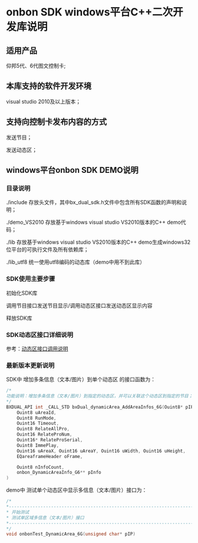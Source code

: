 # onbon SDK windows平台C++二次开发库说明
## 适用产品

仰邦5代、6代图文控制卡;



## 本库支持的软件开发环境

visual studio 2010及以上版本；



## 支持向控制卡发布内容的方式

发送节目；

发送动态区；



## windows平台onbon SDK DEMO说明

### 目录说明

./include 存放头文件，其中bx_dual_sdk.h文件中包含所有SDK函数的声明和说明；

./demo_VS2010 存放基于windows visual studio VS2010版本的C++ demo代码；

./lib	存放基于windows visual studio VS2010版本的C++ demo生成windows32位平台的可执行文件及所有依赖库；

./lib_utf8 统一使用utf8编码的动态库（demo中用不到此库）



### SDK使用主要步骤

初始化SDK库

调用节目接口发送节目显示/调用动态区接口发送动态区显示内容

释放SDK库



### SDK动态区接口详细说明

参考：[动态区接口调用说明](https://github.com/onbonlab/bx.dual.linux.cplus/blob/master/doc/BX-G5G6%20SDK%20动态区接口调用说明C%2B%2B.md)



### 最新版本更新说明

SDK中 增加多条信息（文本/图片）到单个动态区 的接口函数为：

```C++
/*
功能说明：增加多条信息（文本/图片）到指定的动态区，并可以关联这个动态区到指定的节目；
*/
BXDUAL_API int _CALL_STD bxDual_dynamicArea_AddAreaInfos_6G(Ouint8* pIP, Ouint32 nPort, E_ScreenColor_G56 color,
	Ouint8 uAreaId,
	Ouint8 RunMode,
	Ouint16 Timeout,
	Ouint8 RelateAllPro,
	Ouint16 RelateProNum,
	Ouint16* RelateProSerial,
	Ouint8 ImmePlay,
	Ouint16 uAreaX, Ouint16 uAreaY, Ouint16 uWidth, Ouint16 uHeight,
	EQareaframeHeader oFrame,

	Ouint8 nInfoCount,
	onbon_DynamicAreaInfo_G6** pInfo
)
```



demo中 测试单个动态区中显示多信息（文本/图片）接口为：

```C++
/*
*-------------------------------------------------------------------------------------
* 开始测试
* 测试单区域多信息（文本/图片）接口
*-------------------------------------------------------------------------------------
*/
void onbonTest_DynamicArea_6G(unsigned char* pIP)
```

